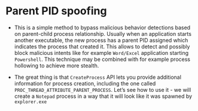 # Parent PID spoofing
- This is a simple method to bypass malicious behavior detections based on parent-child process relationship. Usually when an application starts another executable, the new process has a parent PID assigned which indicates the process that created it. This allows to detect and possibly block malicious intents like for example ```Word/Excel``` application starting ```Powershell```. This technique may be combined with for example process hollowing to achieve more stealth.

- The great thing is that ```CreateProcess``` API lets you provide additional information for process creation, including the one called ```PROC_THREAD_ATTRIBUTE_PARENT_PROCESS```. Let’s see how to use it - we will create a ```Notepad``` process in a way that it will look like it was spawned by ```explorer.exe```
